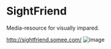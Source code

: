 # SightFriend
Media-resource for visually impared.

http://sightfriend.somee.com/
![image](https://github.com/dellancelod/SightFriend/assets/25131237/9631cfed-fab1-4446-923d-4bc64239ffb9)
